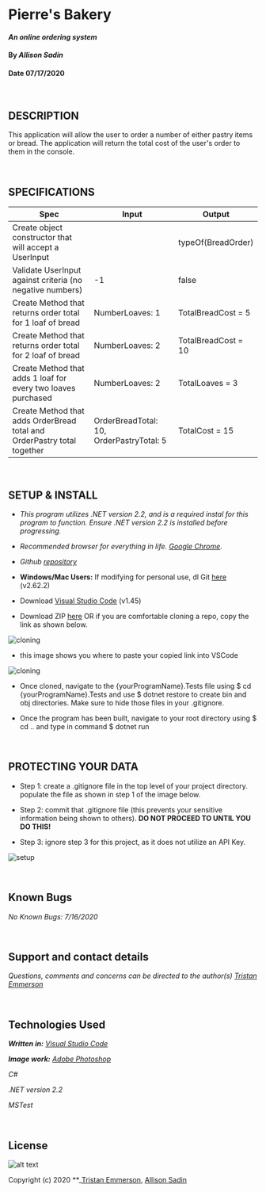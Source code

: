 

# Pierre's Bakery

#### _An online ordering system_	

#### By _**Allison Sadin**_
#### Date 07/17/2020

<br>

## **DESCRIPTION**

This application will allow the user to order a number of either pastry items or bread. The application will return the total cost of the user's order to them in the console.

<br>

 ## **SPECIFICATIONS**

| Spec 	| Input 	| Output 	|
|-	|-	|-	|
| Create object constructor that will accept a UserInput 	| 	| typeOf(BreadOrder) |
| Validate UserInput against criteria (no negative numbers) 	| -1 	| false 	|
| Create Method that returns order total for 1 loaf of bread| NumberLoaves: 1	| TotalBreadCost = 5 	|
| Create Method that returns order total for 2 loaf of bread 	| NumberLoaves: 2	| TotalBreadCost = 10|
| Create Method that adds 1 loaf for every two loaves purchased 	| NumberLoaves: 2 	| TotalLoaves = 3 	|
| Create Method that adds OrderBread total and OrderPastry total together| OrderBreadTotal: 10, OrderPastryTotal: 5	| TotalCost = 15	|




<br>

## **SETUP & INSTALL**

* _This program utilizes .NET version 2.2, and is a required instal for this program to function. Ensure .NET version 2.2 is installed before progressing._

*  _Recommended browser for everything in life. [Google Chrome](https://www.google.com/chrome/)_.

*  _Github [repository](https://github.com/tmemmerson/Scrabble.Solution.git)_



*  **Windows/Mac Users:** If modifying for personal use, dl Git [here](https://git-scm.com/downloads/) (v2.62.2)

* Download [Visual Studio Code](https://code.visualstudio.com/) (v1.45)

* Download ZIP [here](https://github.com/tmemmerson/Scrabble.Solution.git) OR if you are comfortable cloning a repo, copy the link as shown below.

![cloning](https://coding-assets.s3-us-west-2.amazonaws.com/img/clone.gif "How to clone repo")

* this image shows you where to paste your copied link into VSCode

![cloning](https://coding-assets.s3-us-west-2.amazonaws.com/img/clone-github2.gif "Cloning from Github within VSCode")

* Once cloned, navigate to the {yourProgramName}.Tests file using $ cd {yourProgramName}.Tests and use $ dotnet restore to create bin and obj directories. Make sure to hide those files in your .gitignore.

* Once the program has been built, navigate to your root directory using $ cd .. and type in command $ dotnet run

<br>

## **PROTECTING YOUR DATA**

* Step 1: create a .gitignore file in the top level of your project directory. populate the file as shown in step 1 of the image below.

* Step 2: commit that .gitignore file (this prevents your sensitive information being shown to others). **DO NOT PROCEED TO UNTIL YOU DO THIS!**

* Step 3: ignore step 3 for this project, as it does not utilize an API Key.

![setup](https://coding-assets.s3-us-west-2.amazonaws.com/img/readme-image.jpg "Set up instructions")


<br>

## **Known Bugs**

 _No Known Bugs: 7/16/2020_

<br>

## **Support and contact details**

_Questions, comments and concerns can be directed to the author(s) [Tristan Emmerson](tristan@stickerslug.com)_

<br>

## **Technologies Used**

_**Written in:** [Visual Studio Code](https://code.visualstudio.com/)_

_**Image work:** [Adobe Photoshop](https://www.adobe.com/products/photoshop.html/)_

_C#_ 

_.NET version 2.2_

_MSTest_


<br>

## **License**
![alt text][logo]

[logo]: https://img.shields.io/bower/l/bootstrap "MIT License"

Copyright (c) 2020 **_[Tristan Emmerson](tristan@stickerslug.com), [Allison Sadin](aesadin@gmail.com)